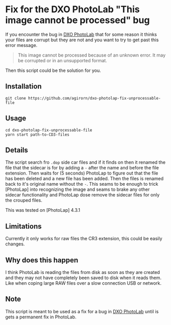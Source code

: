 # Fix for the DXO PhotoLab "This image cannot be processed" bug

If you encounter the bug in [DXO PhotoLab] that for some reason it thinks your
files are corrupt but they are not and you want to try to get past this error
message.

> This image cannot be processed because of an unknown error. It may be
> corrupted or in an unsupported format.

Then this script could be the solution for you.

## Installation

```shell
git clone https://github.com/agirorn/dxo-photolap-fix-unprocessable-file
```

## Usage

```shell
cd dxo-photolap-fix-unprocessable-file
yarn start path-to-CD3-files
```

## Details

The script search fro `.dop` side car files and if it finds on then it renamed
the file that the sidecar is for by adding a `-` after the name and before the
file extension. Then waits for (5 seconds) PhotoLap to figure out that the file
has been deleted and a new file has been added. Then the files is renamed back to
it's original name without the `-`. This seams to be enough to trick [PhotoLap]
into recognizing the image and seams to brake any other sidecar functionality and
PhotoLap dose remove the sidecar files for only the crouped files.

This was tested on [PhotoLap] 4.3.1

## Limitations

Currently it only works for raw files the CR3 extension, this could be easily
changes.

## Why does this happen

I think PhotoLab is reading the files from disk as soon as they are created and
they may not have completely been saved to disk when it reads them. Like when
coping large RAW files over a slow connection USB or network.

## Note

This script is meant to be used as a fix for a bug in [DXO PhotoLab] until is
gets a permanent fix in PhotoLab.

[DXO PhotoLab]: https://www.dxo.com/dxo-photolab/
[PhotoLab]: https://www.dxo.com/dxo-photolab/

